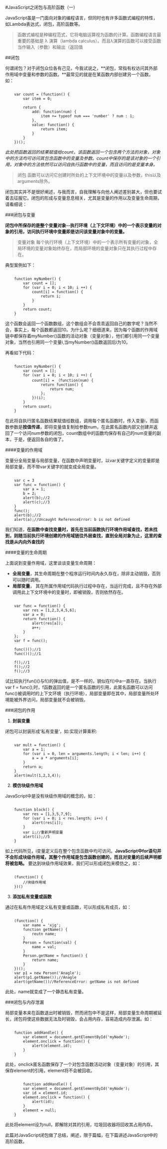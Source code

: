 #JavaScript之闭包与高阶函数（一）

JavaScript虽是一门面向对象的编程语言，但同时也有许多函数式编程的特性，如Lambda表达式，闭包，高阶函数等。

> 函数式编程是种编程范式，它将电脑运算视为函数的计算。函数编程语言最重要的基础是 λ 演算（lambda calculus）。而且λ演算的函数可以接受函数当作输入（参数）和输出（返回值

##闭包

何谓闭包？对于闭包众位各有己见，今我试说之，**闭包，常指有权访问其外部作用域中变量和参数的函数。**最常见的就是在某函数内部创建另一个函数。如：

```

    var count = (function() {
        var item = 0;
        
        return {
            add: function(num) {
                item += typeof num === 'number' ? num : 1;
            },
            value: function() {
                return item;
            }
        }
    })();
```
*此处把函数返回的结果赋值给count，该函数返回一个包含两个方法的对象，对象中的方法均可访问其包含函数中的变量及参数。count中保存的是该对象的一个引用，对象中的方法依然可以访问自执行函数中的变量，而且访问的是变量本身。*

> 闭包 函数可以访问它创建时所处的上下文环境中的变量以及参数，this以及arguments除外。

闭包其实并不是很好阐述，与我而言，自我理解与向他人阐述差别甚大，但也要试着去征服它。闭包的形成与变量息息相关，尤其是变量的作用以及变量生命周期，请看细说：

###闭包与变量

**闭包中所保存的是整个变量对象--执行环境（上下文环境）中的一个表示变量的对象的引用，访问执行环境中变量即是访问该变量对象中的变量。**

> 变量对象 每个执行环境（上下文环境）中的一个表示所有变量的对象，全局环境的变量对象始终存在，而局部环境的变量对象只在其执行过程中存在。

典型案例如下：
```

    function myNumber() {
        var count = [];
        for (var i = 0; i < 10; i ++) {
            count[i] = function() {
                return i;
            }
        }
        return count;
    }
```
这个函数会返回一个函数数组，这个数组会不会乖乖返回自己的数字呢？当然不会，事实上，每个函数都返回10。为什么呢？细细道来，因为每个函数的作用域链中都保存着myNumber()函数的活动对象（变量对象），他们都引用同一个变量对象，当然也引用同一个变量i,当myNumber()函数返回后i为10。

再看如下代码：
```

    function myNumber() {
        var count = [];
        for (var i = 0; i < 10; i ++) {
            count[i] = （function(num) {
                return function() {
                    return num;
                };
            })(i);
        }
        return count;
    }
```
在此将自执行匿名函数结果赋值给数组，调用每个匿名函数时，传入变量i，而函数参数是**按值传递**，即将变量值复制给参数num，在此匿名函数内部又创建并返回了一个访问num参数的闭包，count数组中的函数均保存有自己的num变量的副本，于是，便返回各自的值了。

####变量的作用域

变量分全局变量与局部变量，在函数中声明变量时，以var关键字定义的变量即是局部变量，而不带var关键字的就变成全局变量。
```
    
    var c = 3
    var func = function() {
        var a = 1;
        b = 2;
        alert(b);//2
        alert(c);//3
    }
    func();
    alert(b);//2
    alert(a);//Uncaught ReferenceError: b is not defined
```
我们知道，**在函数中查找变量时，首先在当前函数执行环境作用域查找，若未找到，则随当前执行环境创建的作用域链往外层查找，直到全局对象为止，这里的查找是从内向外查找的**

####变量的生命周期

上面说到变量作用域，这里谈谈变量生命周期：

- **全局变量**，其生命周期在整个程序运行时间内永久存在，除非主动销毁，否则可以随时调用。
- **局部变量**， 其在所属作用域代码执行过程中存在，当运行完成，且不存在外部调用此上下文环境中的变量时，即被销毁，否则依然存在。

```

    var func = function() {
        var res = [1,2,3,4,5,6];
        var a = 0;
        return function() {
            alert(res[a]);
            a++;
        }
    };
    var f = func();
    
    func()();//1
    func()();//1
    
    f();//1
    f();//2
    f();//3
```
试比较执行fun()()与f()的弹出值，是不一样的，貌似在f()中a一直存在。当执行var f = func();时，f函数返回的是一个匿名函数的引用，此匿名函数可以访问func()被调用时的上下文环境（执行环境），局部变量即在其中，局部变量所处环境能被外界访问，局部变量就不会被销毁。

###闭包的作用

1. **封装变量**

闭包可以封装形成‘私有变量‘，如:实现计算乘积:
```

    var mult = function() {
        var a = 1;
        for (var i = 0, len = arguments.length; i < len; i++) {
            a = a * arguments[i];
        }
        return a;
    }
    alert(mult(1,2,3,4));
```

2. **模仿块级作用域**

JavaScript中是没有块级作用域的概念的，如：
```

    function block() {
        var res = [1,3,5,7,9];
        for (var i = 0; i < res.length; i++) {
            alert(res[i]);
        }
        var i;//重新声明变量
        alert(i);//5
    }
```
如上代码所见，i变量定义后在整个包含函数中均可访问。**JavaScript中for语句并不会形成块级作用域，其整个作用域是包含函数创建的，而且对变量的后续声明都将被忽略。**
要达到块级作用域效果，我们可以形成闭包来模仿之，如：
```

    (function() {
        //块级作用域
    })()
```
3. **添加私有变量或函数**

通过在私有作用域定义私有变量或函数，可以形成私有成员，如：
```

    (function() {
        var name = 'xjg';
        function getName() {
            reutn name;
        }
        Person = function(val) {
            name = val;
        }
        Person.getName = function() {
            return name;
        }
    })();
    var p1 = new Person('Anagle');
    alert(p1.getName());//Anagle
    alert(getName())//ReferenceError: getName is not defined
```
此处，name就变成了一个静态私有变量。

###闭包与内存泄漏

局部变量本来在函数退出时被销毁，然而闭包中不是这样，局部变量生命周期被延长，闭包将使这些数据无法及时销毁，会占用内存，容易造成内存泄漏。如：
```

    function addHandle() {
        var element = document.getElementById('myNode');
        element.onclick = function() {
            alert(element.id);
        }
    }
```
此处，onclick匿名函数保存了一个对包含函数活动对象（变量对象）的引用，其保存element的引用，element将不会被回收。
```

        function addHandle() {
        var element = document.getElementById('myNode');
        var id = element.id;
        element.onclick = function() {
            alert(id);
        }
        element = null;
    }
```
此处将element设为null，即解除对其的引用，垃圾回收器将回收其占用内存。

此篇对JavaScript闭包做了总结，阐述，限于篇幅，在下篇讲述JavaScript中的高阶函数。